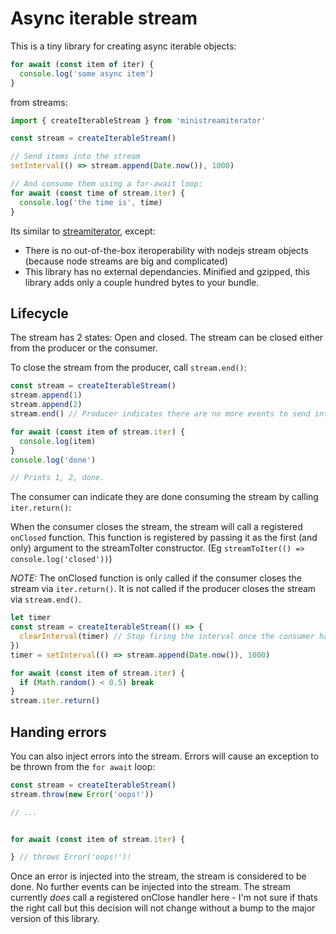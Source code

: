 # Async iterable stream

This is a tiny library for creating async iterable objects:

```javascript
for await (const item of iter) {
  console.log('some async item')
}
```

from streams:

```javascript
import { createIterableStream } from 'ministreamiterator'

const stream = createIterableStream()

// Send items into the stream
setInterval(() => stream.append(Date.now()), 1000)

// And consume them using a for-await loop:
for await (const time of stream.iter) {
  console.log('the time is', time)
}
```

Its similar to [streamiterator](https://www.npmjs.com/package/streamiterator), except:

- There is no out-of-the-box iteroperability with nodejs stream objects (because node streams are big and complicated)
- This library has no external dependancies. Minified and gzipped, this library adds only a couple hundred bytes to your bundle.


## Lifecycle

The stream has 2 states: Open and closed. The stream can be closed either from the producer or the consumer.

To close the stream from the producer, call `stream.end()`:

```javascript
const stream = createIterableStream()
stream.append(1)
stream.append(2)
stream.end() // Producer indicates there are no more events to send into the stream

for await (const item of stream.iter) {
  console.log(item)
}
console.log('done')

// Prints 1, 2, done.
```

The consumer can indicate they are done consuming the stream by calling `iter.return()`:

When the consumer closes the stream, the stream will call a registered `onClosed` function. This function is registered by passing it as the first (and only) argument to the streamToIter constructor. (Eg `streamToIter(() => console.log('closed'))`)

*NOTE:* The onClosed function is only called if the consumer closes the stream via `iter.return()`. It is not called if the producer closes the stream via `stream.end()`.

```javascript
let timer
const stream = createIterableStream(() => {
  clearInterval(timer) // Stop firing the interval once the consumer has finished reading from the stream
})
timer = setInterval(() => stream.append(Date.now()), 1000)

for await (const item of stream.iter) {
  if (Math.random() < 0.5) break
}
stream.iter.return()
```


## Handing errors

You can also inject errors into the stream. Errors will cause an exception to be thrown from the `for await` loop:

```javascript
const stream = createIterableStream()
stream.throw(new Error('oops!'))

// ...


for await (const item of stream.iter) {

} // throws Error('oops!')!
```

Once an error is injected into the stream, the stream is considered to be done. No further events can be injected into the stream. The stream currently *does* call a registered onClose handler here - I'm not sure if thats the right call but this decision will not change without a bump to the major version of this library.
